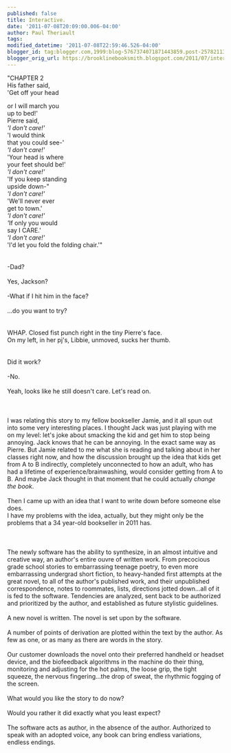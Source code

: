 ```yaml
---
published: false
title: Interactive.
date: '2011-07-08T20:09:00.006-04:00'
author: Paul Theriault
tags: 
modified_datetime: '2011-07-08T22:59:46.526-04:00'
blogger_id: tag:blogger.com,1999:blog-5767374071871443859.post-2578211352736166227
blogger_orig_url: https://brooklinebooksmith.blogspot.com/2011/07/interactive.html
---
```


"CHAPTER 2<br />His father said,<br />'Get off your head <br /><div>or I will march you<br />up to bed!'<br />Pierre said,<br /><i>'I don't care!'</i><br />'I would think<br />that you could see-'<br /><i>'I don't care!'</i><br />'Your head is where<br />your feet should be!'<br /><i>'I don't care!'<br /></i>'If you keep standing<br />upside down-"<br /><i>'I don't care!'<br /></i>'We'll never ever<br />get to town.'<br /><i>'I don't care!'<br />'</i>If only you would<br />say I CARE.'<br /><i>'I don't care!'</i><br />'I'd let you fold the folding chair.'"<br /><br /><br />-Dad?<br /><br />Yes, Jackson?<br /><br />-What if I hit him in the face?<br /><br />...do you want to try?<br /><br /><br /><span id="SPELLING_ERROR_0" class="blsp-spelling-error">WHAP</span>. Closed fist punch right in the tiny Pierre's face.<br />On my left, in her pj's, Libbie, unmoved, sucks her thumb.<br /><br /><br />Did it work?<br /><br />-No.<br /><br />Yeah, looks like he still doesn't care. Let's read on.<br /><br /><br /><br />I was relating this story to my fellow bookseller Jamie, and it all spun out into some very interesting places. I thought Jack was just playing with me on my level: let's joke about smacking the kid and get him to stop being annoying. Jack knows that he can be annoying. In the exact same way as Pierre. But Jamie related to me what she is reading and talking about in her classes right now, and how the discussion brought up the idea that kids get from A to B indirectly, completely unconnected to how an adult, who has had a lifetime of experience/brainwashing, would consider getting from A to B. And maybe Jack thought in that moment that he could actually <i>change the book</i>.<br /><br />Then I came up with an idea that I want to write down before someone else does.<br />I have my problems with the idea, actually, but they might only be the problems that a 34 year-old bookseller in 2011 has.<br /><br /><br /><br />The newly software has the ability to synthesize, in an almost intuitive and creative way, an author's entire <span id="SPELLING_ERROR_1" class="blsp-spelling-error">ouvre</span> of written work. From precocious grade school stories to embarrassing teenage poetry, to even more <span id="SPELLING_ERROR_2" class="blsp-spelling-error">embarrassing</span> undergrad short fiction, to heavy-handed first attempts at the great novel, to all of the author's published work, and their unpublished correspondence, notes to roommates, lists, directions jotted down...all of it is fed to the software. Tendencies are analyzed, sent back to be authorized and prioritized by the author, and established as future stylistic guidelines.<br /><br />A new novel is written. The novel is set upon by the software.<br /><br />A number of points of derivation are plotted within the text by the author. As few as one, or as many as there are words in the story. <br /><br />Our customer downloads the novel onto their preferred handheld or headset device, and the biofeedback algorithms in the machine do their thing, monitoring and adjusting for the hot palms, the loose grip, the tight squeeze, the nervous fingering...the drop of sweat, the rhythmic fogging of the screen.<br /><br />What would you like the story to do now?<br /><br />Would you rather it did exactly what you least expect?<br /><br />The software acts as author, in the absence of the author. Authorized to speak with an adopted voice, any book can bring endless variations, endless endings.<br /></div>
